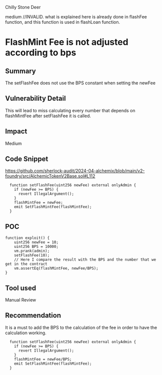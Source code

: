 Chilly Stone Deer

medium
//INVALID. what is explained here is already done in flashFee function, and this function is used in flashLoan function.
# FlashMint Fee is not adjusted according to bps

## Summary

The setFlashFee does not use the BPS constant when setting the newFee

## Vulnerability Detail

This will lead to miss calculating every number that depends on flashMintFee after setFlashFee it is called.

## Impact

Medium

## Code Snippet

https://github.com/sherlock-audit/2024-04-alchemix/blob/main/v2-foundry/src/AlchemicTokenV2Base.sol#L112

```sol
  function setFlashFee(uint256 newFee) external onlyAdmin {
    if (newFee >= BPS) {
      revert IllegalArgument();
    }
    flashMintFee = newFee;
    emit SetFlashMintFee(flashMintFee);
  }
```

## POC

```sol
function exploit() {
    uint256 newFee = 10;
    uint256 BPS = 10000;
    vm.prank(admin);
    setFlashFee(10);
    // Here I compare the result with the BPS and the number that we get in the contract
    vm.assertEq(flashMintFee, newFee/BPS);
}
```


## Tool used

Manual Review

## Recommendation

It is a must to add the BPS to the calculation of the fee in order to have the calculation working.

```sol
  function setFlashFee(uint256 newFee) external onlyAdmin {
    if (newFee >= BPS) {
      revert IllegalArgument();
    }
    flashMintFee = newFee/BPS;
    emit SetFlashMintFee(flashMintFee);
  }
```

